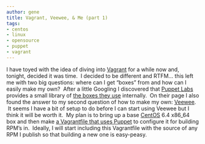 ```yaml
---
author: gene
title: Vagrant, Veewee, & Me (part 1)
tags:
- centos
- linux
- opensource
- puppet
- vagrant
---
```



I have toyed with the idea of diving into [Vagrant](http://www.vagrantup.com/) for a while now and, tonight, decided it was time.  I decided to be different and RTFM… this left me with two big questions: where can I get “boxes” from and how can I easily make my own?  After a little Googling I discovered that [Puppet Labs](http://puppetlabs.com) provides a small library of [the boxes they use](http://puppet-vagrant-boxes.puppetlabs.com/) internally.  On their page I also found the answer to my second question of how to make my own: [Veewee](http://github.com/jedi4ever/veewee).  It seems I have a bit of setup to do before I can start using Veewee but I think it will be worth it.  My plan is to bring up a base [CentOS](http://www.centos.org) 6.4 x86_64 box and then make [a Vagrantfile that uses Puppet](http://docs.vagrantup.com/v2/provisioning/puppet_apply.html) to configure it for building RPM’s in.  Ideally, I will start including this Vagrantfile with the source of any RPM I publish so that building a new one is easy-peasy.


